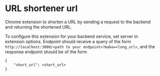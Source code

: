 # URL shortener url

Chrome extension to shorten a URL by sending a request to the backend and returning the shortened URL.

To configure this extension for your backend service, set server in extension options. Endpoint should receive a query of the form `http://localhost:3000/<path to your endpoint>?make=<long_url>`, and the response endpoint should be of the form 
```
{
    "short_url": <short_url>
}
```

